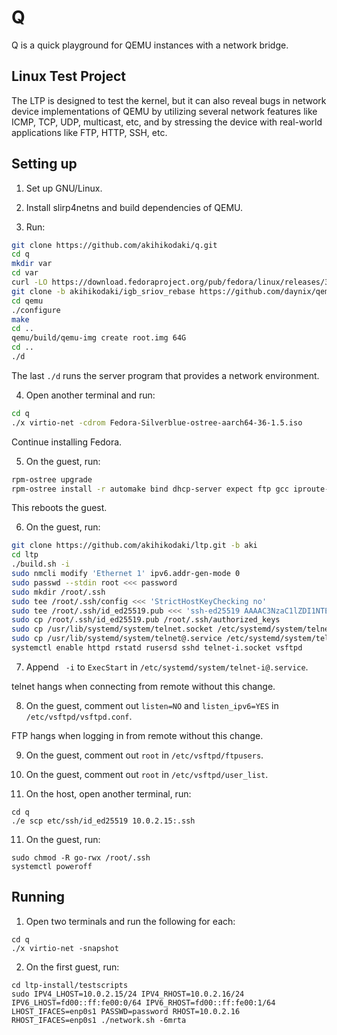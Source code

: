 # Q

Q is a quick playground for QEMU instances with a network bridge.

## Linux Test Project

The LTP is designed to test the kernel, but it can also reveal bugs in network
device implementations of QEMU by utilizing several network features like
ICMP, TCP, UDP, multicast, etc, and by stressing the device with real-world
applications like FTP, HTTP, SSH, etc.

## Setting up

1. Set up GNU/Linux.

2. Install slirp4netns and build dependencies of QEMU.

3. Run:

```sh
git clone https://github.com/akihikodaki/q.git
cd q
mkdir var
cd var
curl -LO https://download.fedoraproject.org/pub/fedora/linux/releases/36/Silverblue/x86_64/iso/Fedora-Silverblue-ostree-x86_64-36-1.5.iso
git clone -b akihikodaki/igb_sriov_rebase https://github.com/daynix/qemu.git
cd qemu
./configure
make
cd ..
qemu/build/qemu-img create root.img 64G
cd ..
./d
```

The last `./d` runs the server program that provides a network environment.

4. Open another terminal and run:

```sh
cd q
./x virtio-net -cdrom Fedora-Silverblue-ostree-aarch64-36-1.5.iso
```

Continue installing Fedora.

5. On the guest, run:

```sh
rpm-ostree upgrade
rpm-ostree install -r automake bind dhcp-server expect ftp gcc iproute-tc make net-tools rusers rusers-server tcpdump telnet telnet-server traceroute vsftpd
```

This reboots the guest.

6. On the guest, run:

```sh
git clone https://github.com/akihikodaki/ltp.git -b aki
cd ltp
./build.sh -i
sudo nmcli modify 'Ethernet 1' ipv6.addr-gen-mode 0
sudo passwd --stdin root <<< password
sudo mkdir /root/.ssh
sudo tee /root/.ssh/config <<< 'StrictHostKeyChecking no'
sudo tee /root/.ssh/id_ed25519.pub <<< 'ssh-ed25519 AAAAC3NzaC1lZDI1NTE5AAAAIMXBrKSRDUiHhTAzGdqcWlny2XiPXEXA7U1WxsZWCZiI'
sudo cp /root/.ssh/id_ed25519.pub /root/.ssh/authorized_keys
sudo cp /usr/lib/systemd/system/telnet.socket /etc/systemd/system/telnet-i.socket
sudo cp /usr/lib/systemd/system/telnet@.service /etc/systemd/system/telnet-i@.service
systemctl enable httpd rstatd rusersd sshd telnet-i.socket vsftpd
```

7. Append ` -i` to `ExecStart` in `/etc/systemd/system/telnet-i@.service`.

telnet hangs when connecting from remote without this change.

8. On the guest, comment out `listen=NO` and `listen_ipv6=YES` in
   `/etc/vsftpd/vsftpd.conf`.

FTP hangs when logging in from remote without this change.

9. On the guest, comment out `root` in `/etc/vsftpd/ftpusers`.

10. On the guest, comment out `root` in `/etc/vsftpd/user_list`.

11. On the host, open another terminal, run:

```
cd q
./e scp etc/ssh/id_ed25519 10.0.2.15:.ssh
```

11. On the guest, run:

```
sudo chmod -R go-rwx /root/.ssh
systemctl poweroff
```

## Running

1. Open two terminals and run the following for each:

```
cd q
./x virtio-net -snapshot
```

2. On the first guest, run:

```
cd ltp-install/testscripts
sudo IPV4_LHOST=10.0.2.15/24 IPV4_RHOST=10.0.2.16/24 IPV6_LHOST=fd00::ff:fe00:0/64 IPV6_RHOST=fd00::ff:fe00:1/64 LHOST_IFACES=enp0s1 PASSWD=password RHOST=10.0.2.16 RHOST_IFACES=enp0s1 ./network.sh -6mrta
```
